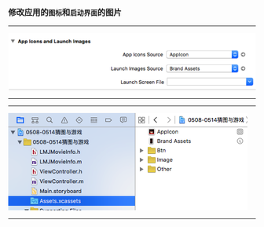 ### 修改应用的`图标`和`启动界面`的图片
---

![](../LibrarypPictures/Snip20160516_13.png)

---

---

![](../LibrarypPictures/Snip20160516_14.png)

---


